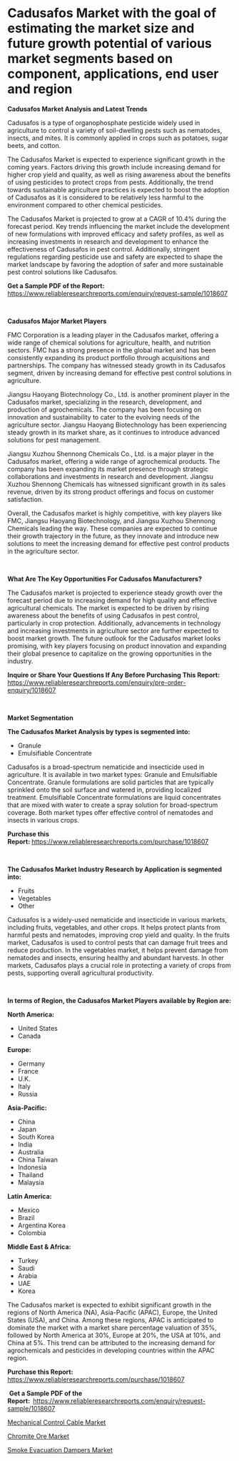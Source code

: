 <p><h1>Cadusafos Market with the goal of estimating the market size and future growth potential of various market segments based on component, applications, end user and region</h1></p><p><strong>Cadusafos Market Analysis and Latest Trends</strong></p>
<p><p>Cadusafos is a type of organophosphate pesticide widely used in agriculture to control a variety of soil-dwelling pests such as nematodes, insects, and mites. It is commonly applied in crops such as potatoes, sugar beets, and cotton.</p><p>The Cadusafos Market is expected to experience significant growth in the coming years. Factors driving this growth include increasing demand for higher crop yield and quality, as well as rising awareness about the benefits of using pesticides to protect crops from pests. Additionally, the trend towards sustainable agriculture practices is expected to boost the adoption of Cadusafos as it is considered to be relatively less harmful to the environment compared to other chemical pesticides.</p><p>The Cadusafos Market is projected to grow at a CAGR of 10.4% during the forecast period. Key trends influencing the market include the development of new formulations with improved efficacy and safety profiles, as well as increasing investments in research and development to enhance the effectiveness of Cadusafos in pest control. Additionally, stringent regulations regarding pesticide use and safety are expected to shape the market landscape by favoring the adoption of safer and more sustainable pest control solutions like Cadusafos.</p></p>
<p><strong>Get a Sample PDF of the Report:&nbsp;</strong> <a href="https://www.reliableresearchreports.com/enquiry/request-sample/1018607">https://www.reliableresearchreports.com/enquiry/request-sample/1018607</a></p>
<p>&nbsp;</p>
<p><strong>Cadusafos Major Market Players</strong></p>
<p><p>FMC Corporation is a leading player in the Cadusafos market, offering a wide range of chemical solutions for agriculture, health, and nutrition sectors. FMC has a strong presence in the global market and has been consistently expanding its product portfolio through acquisitions and partnerships. The company has witnessed steady growth in its Cadusafos segment, driven by increasing demand for effective pest control solutions in agriculture.</p><p>Jiangsu Haoyang Biotechnology Co., Ltd. is another prominent player in the Cadusafos market, specializing in the research, development, and production of agrochemicals. The company has been focusing on innovation and sustainability to cater to the evolving needs of the agriculture sector. Jiangsu Haoyang Biotechnology has been experiencing steady growth in its market share, as it continues to introduce advanced solutions for pest management.</p><p>Jiangsu Xuzhou Shennong Chemicals Co., Ltd. is a major player in the Cadusafos market, offering a wide range of agrochemical products. The company has been expanding its market presence through strategic collaborations and investments in research and development. Jiangsu Xuzhou Shennong Chemicals has witnessed significant growth in its sales revenue, driven by its strong product offerings and focus on customer satisfaction.</p><p>Overall, the Cadusafos market is highly competitive, with key players like FMC, Jiangsu Haoyang Biotechnology, and Jiangsu Xuzhou Shennong Chemicals leading the way. These companies are expected to continue their growth trajectory in the future, as they innovate and introduce new solutions to meet the increasing demand for effective pest control products in the agriculture sector.</p></p>
<p>&nbsp;</p>
<p><strong>What Are The Key Opportunities For Cadusafos Manufacturers?</strong></p>
<p><p>The Cadusafos market is projected to experience steady growth over the forecast period due to increasing demand for high quality and effective agricultural chemicals. The market is expected to be driven by rising awareness about the benefits of using Cadusafos in pest control, particularly in crop protection. Additionally, advancements in technology and increasing investments in agriculture sector are further expected to boost market growth. The future outlook for the Cadusafos market looks promising, with key players focusing on product innovation and expanding their global presence to capitalize on the growing opportunities in the industry.</p></p>
<p><strong>Inquire or Share Your Questions If Any Before Purchasing This Report:</strong> <a href="https://www.reliableresearchreports.com/enquiry/pre-order-enquiry/1018607">https://www.reliableresearchreports.com/enquiry/pre-order-enquiry/1018607</a></p>
<p>&nbsp;</p>
<p><strong>Market Segmentation</strong></p>
<p><strong>The Cadusafos Market Analysis by types is segmented into:</strong></p>
<p><ul><li>Granule</li><li>Emulsifiable Concentrate</li></ul></p>
<p><p>Cadusafos is a broad-spectrum nematicide and insecticide used in agriculture. It is available in two market types: Granule and Emulsifiable Concentrate. Granule formulations are solid particles that are typically sprinkled onto the soil surface and watered in, providing localized treatment. Emulsifiable Concentrate formulations are liquid concentrates that are mixed with water to create a spray solution for broad-spectrum coverage. Both market types offer effective control of nematodes and insects in various crops.</p></p>
<p><strong>Purchase this Report:&nbsp;</strong><a href="https://www.reliableresearchreports.com/purchase/1018607">https://www.reliableresearchreports.com/purchase/1018607</a></p>
<p>&nbsp;</p>
<p><strong>The Cadusafos Market Industry Research by Application is segmented into:</strong></p>
<p><ul><li>Fruits</li><li>Vegetables</li><li>Other</li></ul></p>
<p><p>Cadusafos is a widely-used nematicide and insecticide in various markets, including fruits, vegetables, and other crops. It helps protect plants from harmful pests and nematodes, improving crop yield and quality. In the fruits market, Cadusafos is used to control pests that can damage fruit trees and reduce production. In the vegetables market, it helps prevent damage from nematodes and insects, ensuring healthy and abundant harvests. In other markets, Cadusafos plays a crucial role in protecting a variety of crops from pests, supporting overall agricultural productivity.</p></p>
<p>&nbsp;</p>
<p><strong>In terms of Region, the Cadusafos Market Players available by Region are:</strong></p>
<p>
    <p> <strong> North America: </strong>
        <ul>
            <li>United States</li>
            <li>Canada</li>
        </ul>
        </p> 
    <p> <strong> Europe: </strong>
        <ul>
            <li>Germany</li>
            <li>France</li>
            <li>U.K.</li>
            <li>Italy</li>
            <li>Russia</li>
        </ul>
        </p> 
    <p> <strong> Asia-Pacific: </strong>
        <ul>
            <li>China</li>
            <li>Japan</li>
            <li>South Korea</li>
            <li>India</li>
            <li>Australia</li>
            <li>China Taiwan</li>
            <li>Indonesia</li>
            <li>Thailand</li>
            <li>Malaysia</li>
        </ul>
        </p> 
    <p> <strong> Latin America: </strong>
        <ul>
            <li>Mexico</li>
            <li>Brazil</li>
            <li>Argentina Korea</li>
            <li>Colombia</li>
        </ul>
        </p> 
    <p> <strong> Middle East & Africa: </strong>
        <ul>
            <li>Turkey</li>
            <li>Saudi</li>
            <li>Arabia</li>
            <li>UAE</li>
            <li>Korea</li>
        </ul>
    </p>
    </p>
<p><p>The Cadusafos market is expected to exhibit significant growth in the regions of North America (NA), Asia-Pacific (APAC), Europe, the United States (USA), and China. Among these regions, APAC is anticipated to dominate the market with a market share percentage valuation of 35%, followed by North America at 30%, Europe at 20%, the USA at 10%, and China at 5%. This trend can be attributed to the increasing demand for agrochemicals and pesticides in developing countries within the APAC region.</p></p>
<p><strong>Purchase this Report: </strong><a href="https://www.reliableresearchreports.com/purchase/1018607">https://www.reliableresearchreports.com/purchase/1018607</a></p>
<p>&nbsp;<strong>Get a Sample PDF of the Report:&nbsp;&nbsp;</strong><a href="https://www.reliableresearchreports.com/enquiry/request-sample/1018607">https://www.reliableresearchreports.com/enquiry/request-sample/1018607</a></p>
<p><strong></strong></p>
<p><p><a href="https://github.com/fiixsa/Market-Research-Report-List-1/blob/main/mechanical-control-cable-market.md">Mechanical Control Cable Market</a></p><p><a href="https://github.com/Airanohannonzb68e5pb53oc1/Market-Research-Report-List-1/blob/main/chromite-ore-market.md">Chromite Ore Market</a></p><p><a href="https://funky-papaya-cf4.notion.site/Smoke-Evacuation-Dampers-Market-Size-Evaluating-its-Market-Trends-Growth-and-Projections-2024-2-a887a5fd79aa42e38fe68256d0041ef0">Smoke Evacuation Dampers Market</a></p></p>